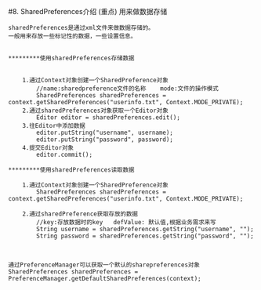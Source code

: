 #8. SharedPreferences介绍  (重点) 用来做数据存储

	sharedPreferences是通过xml文件来做数据存储的。
	一般用来存放一些标记性的数据，一些设置信息。
	
	
	*********使用sharedPreferences存储数据
	
			
		1.通过Context对象创建一个SharedPreference对象
			//name:sharedpreference文件的名称    mode:文件的操作模式
			SharedPreferences sharedPreferences = context.getSharedPreferences("userinfo.txt", Context.MODE_PRIVATE);
		2.通过sharedPreferences对象获取一个Editor对象
			Editor editor = sharedPreferences.edit();
		3.往Editor中添加数据
			editor.putString("username", username);
			editor.putString("password", password);
		4.提交Editor对象
			editor.commit();
	
	*********使用sharedPreferences读取数据
	
		1.通过Context对象创建一个SharedPreference对象
			SharedPreferences sharedPreferences = context.getSharedPreferences("userinfo.txt", Context.MODE_PRIVATE);
			
		2.通过sharedPreference获取存放的数据
			//key:存放数据时的key   defValue: 默认值,根据业务需求来写
			String username = sharedPreferences.getString("username", "");
			String password = sharedPreferences.getString("password", "");
			
	
	
	通过PreferenceManager可以获取一个默认的sharepreferences对象		
	SharedPreferences sharedPreferences = PreferenceManager.getDefaultSharedPreferences(context);
